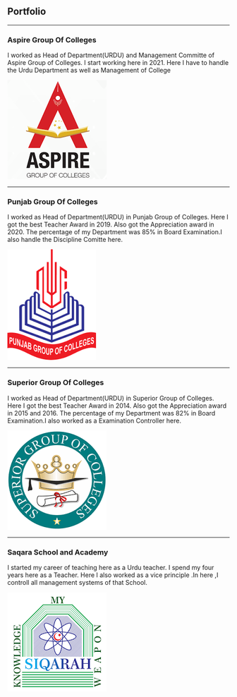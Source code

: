 ## Portfolio

---

### Aspire Group Of Colleges
 I worked as Head of Department(URDU) and Management Committe of Aspire Group of Colleges. I start working here in 2021. Here I have to handle the Urdu Department as well as Management of College

![alt text](images/Aspire.png)



---

### Punjab Group Of Colleges
  I worked as Head of Department(URDU) in Punjab Group of Colleges. Here I got the best Teacher Award in 2019. Also got the Appreciation award in 2020. The percentage 
of my Department was 85% in Board Examination.I also handle the Discipline Comitte here.

![alt text](images/punjab.png)



----
### Superior Group Of Colleges
  I worked as Head of Department(URDU) in Superior Group of Colleges. Here I got the best Teacher Award in 2014. Also got the Appreciation award in 2015 and 2016. The percentage of my Department was 82% in Board Examination.I also worked as a Examination Controller here.

![alt text](images/superior.png)


-----

### Saqara School and Academy
  I started my career of teaching here as a Urdu teacher. I spend my four years here as a Teacher. Here I also worked as a vice principle .In here ,I controll all management systems of that School.

![alt text](images/siqarah.png)



